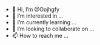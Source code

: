 - 👋 Hi, I’m @Oojhgfy
- 👀 I’m interested in ...
- 🌱 I’m currently learning ...
- 💞️ I’m looking to collaborate on ...
- 📫 How to reach me ...

<!---
Oojhgfy/Oojhgfy is a ✨ special ✨ repository because its `README.md` (this file) appears on your GitHub profile.
You can click the Preview link to take a look at your changes.
--->
